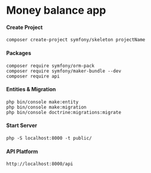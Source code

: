 # Money balance app

#### Create Project
```
composer create-project symfony/skeleton projectName
```

#### Packages 
```
composer require symfony/orm-pack
composer require symfony/maker-bundle --dev
composer require api
```

#### Entities & Migration
```
php bin/console make:entity
php bin/console make:migration
php bin/console doctrine:migrations:migrate
```

#### Start Server
```
php -S localhost:8000 -t public/
```

#### API Platform
```
http://localhost:8000/api
```